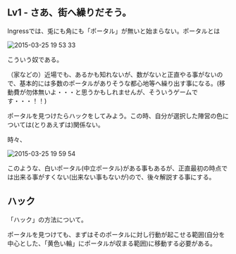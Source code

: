 ## Lv1 - さあ、街へ繰りだそう。

Ingressでは、兎にも角にも「ポータル」が無いと始まらない。ポータルとは

![2015-03-25 19 53 33](https://cloud.githubusercontent.com/assets/3695092/6823148/d52cf026-d328-11e4-83eb-59374a12c929.png)

こういう奴である。

（家などの）近場でも、あるかも知れないが、数がないと正直やる事がないので、基本的には多数のポータルがありそうな都心地等へ繰り出す事になる。(移動費が勿体無いよ・・・と思うかもしれませんが、そういうゲームです・・・！！)

ポータルを見つけたらハックをしてみよう。この時、自分が選択した陣営の色については(とりあえずは)関係ない。

時々、

![2015-03-25 19 59 54](https://cloud.githubusercontent.com/assets/3695092/6823236/8576d7da-d329-11e4-9d4c-1c56fd871d61.png)

このような、白いポータル(中立ポータル)がある事もあるが、正直最初の時点では出来る事がすくない(出来ない事もないが)ので、後々解説する事にする。

## ハック

「ハック」の方法について。

ポータルを見つけても、まずはそのポータルに対し行動が起こせる範囲(自分を中心とした、「黄色い輪」にポータルが収まる範囲)に移動する必要がある。

